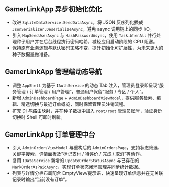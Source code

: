 ﻿## GamerLinkApp 异步初始化优化
- 改进 `SqliteDataService.SeedDataAsync`，将 JSON 反序列化换成 `JsonSerializer.DeserializeAsync`，避免 async 调用链上的同步 I/O。
- 引入 `MapSeedUserAsync` 与 `HashPasswordAsync`，使用 `Task.WhenAll` 并行处理种子用户并在后台线程执行密码哈希，减轻应用启动阶段的 CPU 阻塞。
- 保持原有业务逻辑与默认密码策略不变，提升初始化可扩展性，为未来更大的种子数据量做准备。

## GamerLinkApp 管理端动态导航
- 调整 `AppShell` 为基于 `IAuthService` 的动态 Tab 注入，管理员登录即呈现“服务管理 / 订单管理 / 用户管理”，普通用户保留“服务 / 专区 / 个人”。
- 新增 `AdminDashboardPage` + `AdminDashboardViewModel`，提供服务检索、编辑、精选切换与最近订单概览，同时保留管理员注销流程。
- 扩充 DI 与路由映射，并在种子数据中加入 `root/root` 管理员账号，验证身份切换时 Shell 可即时刷新。

## GamerLinkApp 订单管理中台
- 引入 `AdminOrdersViewModel` 与重构后的 `AdminOrdersPage`，支持状态筛选、关键字搜索、详情面板及“标记支付 / 待评价 / 完成 / 取消”等动作。
- 复用 `IDataService` 新增的 `UpdateOrderStatusAsync` 与已存在的 `MarkOrderAsPaidAsync`，实现订单状态闭环管理并同步统计数据。
- 列表与详情分栏布局配合 EmptyView/提示语，快速呈现订单信息并在无关联记录时输出“当前没有订单”。
